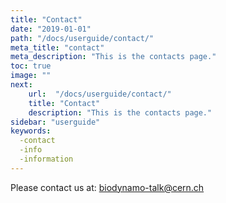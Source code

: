 ```yaml
---
title: "Contact"
date: "2019-01-01"
path: "/docs/userguide/contact/"
meta_title: "contact"
meta_description: "This is the contacts page."
toc: true
image: ""
next:
    url:  "/docs/userguide/contact/"
    title: "Contact"
    description: "This is the contacts page."
sidebar: "userguide"
keywords:
  -contact
  -info
  -information
---
```


Please contact us at: [biodynamo-talk@cern.ch](mailto:biodynamo-talk@cern.ch)
